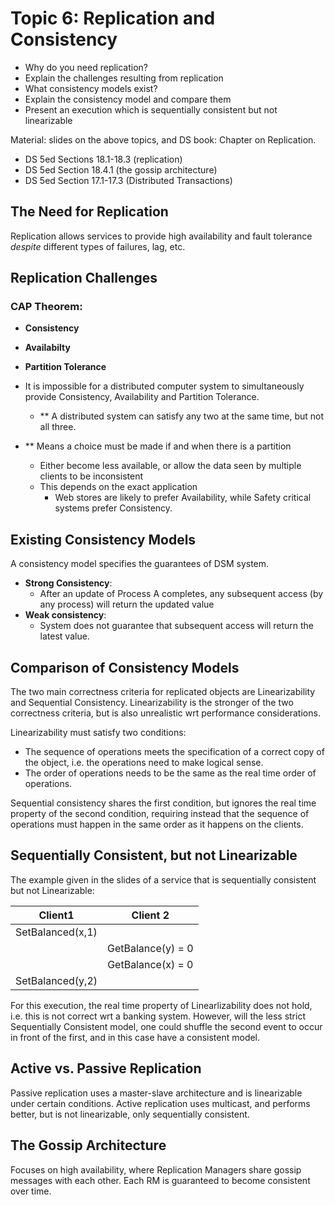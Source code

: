 # Topic 6: Replication and Consistency

* Why do you need replication?
* Explain the challenges resulting from replication
* What consistency models exist?
* Explain the consistency model and compare them
* Present an execution which is sequentially consistent but not linearizable

Material: slides on the above topics, and DS book: Chapter on Replication. 

* DS 5ed Sections 18.1-18.3 (replication)
* DS 5ed Section 18.4.1 (the gossip architecture)
* DS 5ed Section 17.1-17.3 (Distributed Transactions)

## The Need for Replication
Replication allows services to provide high availability and fault tolerance *despite* different types of failures, lag, etc.

## Replication Challenges

### CAP Theorem:
* **Consistency**
* **Availabilty**
* **Partition Tolerance**
* It is impossible for a distributed computer system to simultaneously provide Consistency, Availability and Partition Tolerance.
  * ** A distributed system can satisfy any two at the same time, but not all three.

* ** Means a choice must be made if and when there is a partition
  * Either become less available, or allow the data seen by multiple clients to be inconsistent
  * This depends on the exact application
    * Web stores are likely to prefer Availability, while Safety critical systems prefer Consistency.

## Existing Consistency Models
A consistency model specifies the guarantees of DSM system.

* **Strong Consistency**:
  * After an update of Process A completes, any subsequent access (by any process) will return the updated value
* **Weak consistency**:
  * System does not guarantee that subsequent access will return the latest value.

## Comparison of Consistency Models
The two main correctness criteria for replicated objects are Linearizability and Sequential Consistency. Linearizability is the stronger of the two correctness criteria, but is also unrealistic wrt performance considerations.

Linearizability must satisfy two conditions:
- The sequence of operations meets the specification of a correct copy of the object, i.e. the operations need to make logical sense.
- The order of operations needs to be the same as the real time order of operations.

Sequential consistency shares the first condition, but ignores the real time property of the second condition, requiring instead that the sequence of operations must happen in the same order as it happens on the clients.


## Sequentially Consistent, but not Linearizable
The example given in the slides of a service that is sequentially consistent but not Linearizable:
  
| Client1               | Client 2          |
| -------------         |   :-------------: |
| SetBalanced(x,1)      |                   |
|                       | GetBalance(y) = 0 |
|                       | GetBalance(x) = 0 |
| SetBalanced(y,2)      |                   |

For this execution, the real time property of Linearlizability does not hold, i.e. this is not correct wrt a banking system.
However, will the less strict Sequentially Consistent model, one could shuffle the second event to occur in front of the first, and in this case have a consistent model.


## Active vs. Passive Replication
Passive replication uses a master-slave architecture and is linearizable under certain conditions.
Active replication uses multicast, and performs better, but is not linearizable, only sequentially consistent.

## The Gossip Architecture
Focuses on high availability, where Replication Managers share gossip messages with each other.
Each RM is guaranteed to become consistent over time.